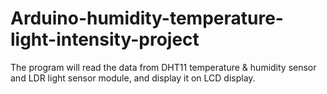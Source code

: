 # Arduino-humidity-temperature-light-intensity-project
The program will read the data from DHT11 temperature &amp; humidity sensor and LDR light sensor module, and display it on LCD display.
